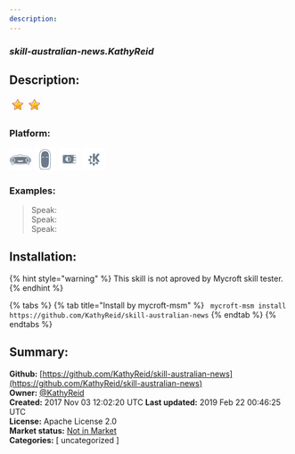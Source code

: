 ```yaml
---
description: 
---
```


### _skill-australian-news.KathyReid_  
## Description:  
  
![](../.gitbook/assets/star.png)![](../.gitbook/assets/star.png)  
  
### Platform:  
 ![Mark I](../.gitbook/assets/mark-1-icon.png)  ![Mark II](../.gitbook/assets/mark-2-icon.png)  ![Picroft](../.gitbook/assets/picroft-icon.png)  ![plasmoid](../.gitbook/assets/kde.png)   
### Examples:  
> Speak:  
> Speak:  
> Speak:  
  
## Installation:  
{% hint style="warning" %}
This skill is not aproved by Mycroft skill tester.
{% endhint %}
    
{% tabs %}
{% tab title="Install by mycroft-msm" %}
``` mycroft-msm install https://github.com/KathyReid/skill-australian-news```
{% endtab %}
  {% endtabs %}
    
## Summary:  
**Github:** [https://github.com/KathyReid/skill-australian-news](https://github.com/KathyReid/skill-australian-news)  
**Owner:** [@KathyReid](https://github.com/KathyReid)  
**Created:** 2017 Nov 03 12:02:20 UTC  **Last updated:** 2019 Feb 22 00:46:25 UTC  
**License:** Apache License 2.0  
**Market status:** [Not in Market](https://market.mycroft.ai/skill/)  
**Categories:** [ uncategorized ]   
